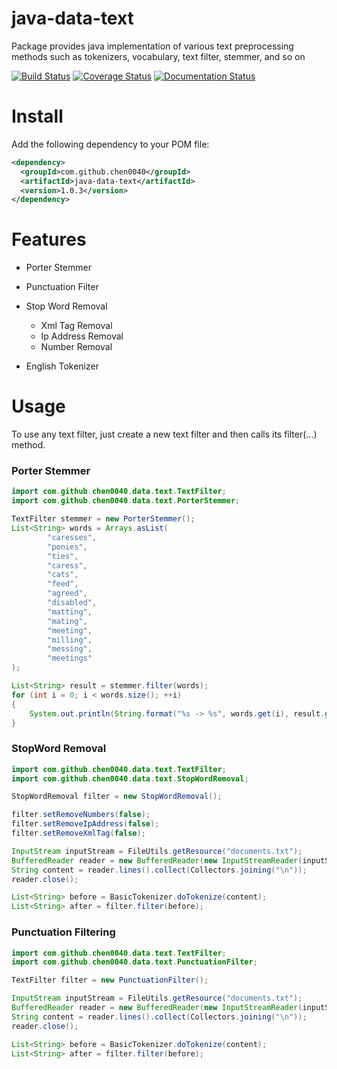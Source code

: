 # java-data-text

Package provides java implementation of various text preprocessing methods such as tokenizers, vocabulary, text filter, stemmer, and so on

[![Build Status](https://travis-ci.org/chen0040/java-data-text.svg?branch=master)](https://travis-ci.org/chen0040/java-data-text) [![Coverage Status](https://coveralls.io/repos/github/chen0040/java-data-text/badge.svg?branch=master)](https://coveralls.io/github/chen0040/java-data-text?branch=master) [![Documentation Status](https://readthedocs.org/projects/java-data-text/badge/?version=latest)](http://java-data-text.readthedocs.io/en/latest/?badge=latest)
  

# Install

Add the following dependency to your POM file:

```xml
<dependency>
  <groupId>com.github.chen0040</groupId>
  <artifactId>java-data-text</artifactId>
  <version>1.0.3</version>
</dependency>
```

# Features

* Porter Stemmer
* Punctuation Filter
* Stop Word Removal

    * Xml Tag Removal
    * Ip Address Removal
    * Number Removal

* English Tokenizer


# Usage

To use any text filter, just create a new text filter and then calls its filter(...) method.

### Porter Stemmer

```java
import com.github.chen0040.data.text.TextFilter;
import com.github.chen0040.data.text.PorterStemmer;

TextFilter stemmer = new PorterStemmer();
List<String> words = Arrays.asList(
        "caresses",
        "ponies",
        "ties",
        "caress",
        "cats",
        "feed",
        "agreed",
        "disabled",
        "matting",
        "mating",
        "meeting",
        "milling",
        "messing",
        "meetings"
);

List<String> result = stemmer.filter(words);
for (int i = 0; i < words.size(); ++i)
{
    System.out.println(String.format("%s -> %s", words.get(i), result.get(i)));
}
```

### StopWord Removal

```java
import com.github.chen0040.data.text.TextFilter;
import com.github.chen0040.data.text.StopWordRemoval;

StopWordRemoval filter = new StopWordRemoval();

filter.setRemoveNumbers(false);
filter.setRemoveIpAddress(false);
filter.setRemoveXmlTag(false);

InputStream inputStream = FileUtils.getResource("documents.txt");
BufferedReader reader = new BufferedReader(new InputStreamReader(inputStream));
String content = reader.lines().collect(Collectors.joining("\n"));
reader.close();

List<String> before = BasicTokenizer.doTokenize(content);
List<String> after = filter.filter(before);
```

### Punctuation Filtering

```java
import com.github.chen0040.data.text.TextFilter;
import com.github.chen0040.data.text.PunctuationFilter;

TextFilter filter = new PunctuationFilter();

InputStream inputStream = FileUtils.getResource("documents.txt");
BufferedReader reader = new BufferedReader(new InputStreamReader(inputStream));
String content = reader.lines().collect(Collectors.joining("\n"));
reader.close();

List<String> before = BasicTokenizer.doTokenize(content);
List<String> after = filter.filter(before);
```

